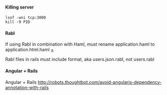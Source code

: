 #### Killing server
```
lsof -wni tcp:3000
kill -9 PID
```

#### Rabl
If using Rabl in combination with Haml, must rename application.haml to application.html.haml [+](http://stackoverflow.com/a/10443301/4233556)

Rabl files in rails must include format, aka users.json.rabl, not users.rabl

#### Angular + Rails
Angular + Rails http://robots.thoughtbot.com/avoid-angularjs-dependency-annotation-with-rails
